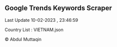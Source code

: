 

## Google Trends Keywords Scraper 
 
Last Update 10-02-2023 , 23:46:59

Country List :
VIETNAM.json



© Abdul Muttaqin 
